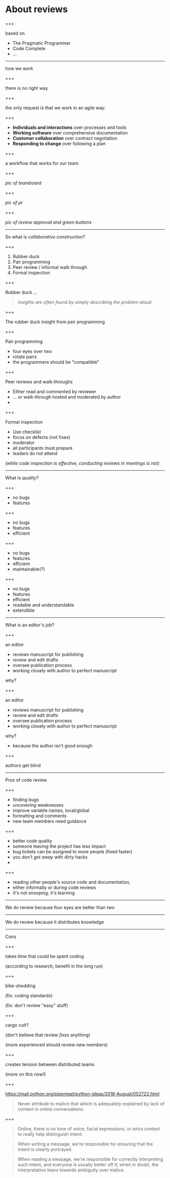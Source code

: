 # About reviews

+++

based on
* The Pragmatic Programmer
* Code Complete
* ...

---


how we work


+++

there is no right way

+++

the only request is that we work in an agile way:

+++

- **Individuals and interactions** over processes and tools
- **Working software** over comprehensive documentation
- **Customer collaboration** over contract negotiation
- **Responding to change** over following a plan

+++


a workflow that works for _our_ team

+++

_pic of teamboard_

+++

_pic of pr_

+++

_pic of review approval and green buttons_





---


So what is _collaborative construction_?


+++

1. Rubber duck
2. Pair programming
3. Peer review / informal walk through
4. Formal inspection

+++

Rubber duck ...

> _insights are often found by simply describing the problem aloud_

+++

The rubber duck insight from pair programming

+++

Pair programming

* four eyes over two
* rotate pairs
* the programmers should be "compatible"

+++

Peer reviews and walk-throughs

* Either read and commented by reviewer
* ... or walk-through hosted and moderated by author
* 

+++

Formal inspection

* Use checklist
* focus on defects (not fixes)
* moderator
* all participants must prepare
* leaders do not attend

_(while code inspection is effective, conducting reviews in meetings is not)_

---


What is _quality_?

+++

- no bugs
- features

+++

- no bugs
- features
- efficient

+++

- no bugs
- features
- efficient
- maintainable(?)

+++

- no bugs
- features
- efficient
- readable and understandable
- extendible

---

What is an editor's job?

+++

an editor

- reviews manuscript for publishing
- review and edit drafts
- oversee publication process
- working closely with author to perfect manuscript

why?

+++

an editor

- reviews manuscript for publishing
- review and edit drafts
- oversee publication process
- working closely with author to perfect manuscript

why?

- because the author isn't good enough

+++

authors get blind



---


Pros of code review

+++

* finding bugs
* uncovering weaknesses
* improve variable names, local/global
* formatting and comments
* new team members need guidance

+++

* better code quality
* someone leaving the project has less impact
* bug tickets can be assigned to more people (fixed faster)
* you don't _get away_ with dirty hacks
* 

+++

* reading other people's source code and documentation,
* either informally or during code reviews
* It's not snooping; it's learning

---

We do review because four eyes are better than two

---

We do review because it distributes knowledge

---

Cons

+++

takes time that could be spent coding

(according to research, benefit in the long run)

+++

bike-shedding

(fix: coding standards)

(fix: don't review "easy" stuff)

+++

cargo cult?

(don't believe that review _fixes_ anything)

(more experienced should review new members)

+++

creates tension between distributed teams

(more on this now!)

+++

https://mail.python.org/pipermail/python-ideas/2018-August/052722.html

> Never attribute to malice that which is adequately explained by lack of
> context in online conversations.

+++

> Online, there is no tone of voice, facial expressions, or extra context to
> really help distinguish intent.

> When writing a message, we're responsible for ensuring that the intent is
> clearly portrayed.

> When reading a message, we're responsible for correctly interpreting such
> intent, and everyone is usually better off if, when in doubt, the
> interpretation leans towards ambiguity over malice.


